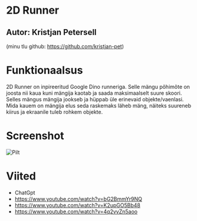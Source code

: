 # 2D Runner

## Autor: Kristjan Petersell
(minu tlu github: https://github.com/kristjan-pet)

# Funktionaalsus

2D Runner on inpireeritud Google Dino runneriga. 
Selle mängu põhimõte on joosta nii kaua kuni mängija kaotab ja saada maksimaalselt suure skoori.
Selles mängus mängija jookseb ja hüppab üle erinevaid objekte/vaenlasi.
Mida kauem on mängija elus seda raskemaks läheb mäng, näiteks suureneb kiirus ja ekraanile tuleb rohkem objekte.

# Screenshot
![Pilt](https://github.com/Sa1tamaMan/iseseisev-projekt/assets/159195533/d28f1876-aa95-4fd1-ba38-cf9673a47a64)

# Viited
* ChatGpt
* https://www.youtube.com/watch?v=bG2BmmYr9NQ
* https://www.youtube.com/watch?v=K2upGO5Bb48
* https://www.youtube.com/watch?v=4q2vvZn5aoo
